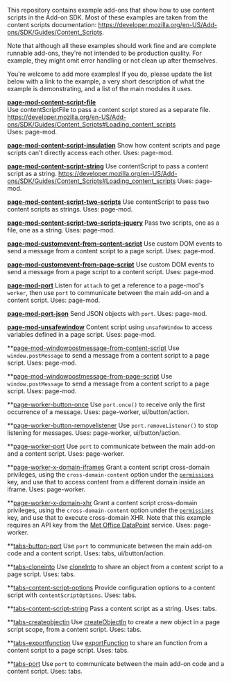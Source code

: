 
This repository contains example add-ons that show how to use content scripts in the Add-on SDK.
Most of these examples are taken from the content scripts documentation: https://developer.mozilla.org/en-US/Add-ons/SDK/Guides/Content_Scripts.

Note that although all these examples should work fine and are complete runnable add-ons, they're not intended to be production quality. For example, they might omit error handling or not clean up after themselves.

You're welcome to add more examples! If you do, please update the list below with a link to the example, a very short description of what the example is demonstrating, and a list of the main modules it uses.

**[page-mod-content-script-file](page-mod-content-script-file)**  
Use contentScriptFile to pass a content script stored as a separate file.  
https://developer.mozilla.org/en-US/Add-ons/SDK/Guides/Content_Scripts#Loading_content_scripts  
Uses: page-mod.

**[page-mod-content-script-insulation](page-mod-content-script-insulation)**
Show how content scripts and page scripts can't directly access each other.
Uses: page-mod.

**[page-mod-content-script-string](page-mod-content-script-string)**
Use contentScript to pass a content script as a string.
https://developer.mozilla.org/en-US/Add-ons/SDK/Guides/Content_Scripts#Loading_content_scripts
Uses: page-mod.

**[page-mod-content-script-two-scripts](page-mod-content-script-two-scripts)**
Use contentScript to pass two content scripts as strings.
Uses: page-mod.

**[page-mod-content-script-two-scripts-jquery](page-mod-content-script-two-scripts-jquery)**
Pass two scripts, one as a file, one as a string.
Uses: page-mod.

**[page-mod-customevent-from-content-script](page-mod-customevent-from-content-script)**
Use custom DOM events to send a message from a content script to a page script.
Uses: page-mod.

**[page-mod-customevent-from-page-script](page-mod-customevent-from-page-script)**
Use custom DOM events to send a message from a page script to a content script.
Uses: page-mod.

**[page-mod-port](page-mod-port)**
Listen for `attach` to get a reference to a page-mod's `worker`, then use `port` to communicate between the main add-on and a content script.
Uses: page-mod.

**[page-mod-port-json](page-mod-port-json)**
Send JSON objects with `port`.
Uses: page-mod.

**[page-mod-unsafewindow](page-mod-unsafewindow)**
Content script using `unsafeWindow` to access variables defined in a page script.
Uses: page-mod.

**[page-mod-windowpostmessage-from-content-script](page-mod-windowpostmessage-from-content-script)
Use `window.postMessage` to send a message from a content script to a page script.
Uses: page-mod.

**[page-mod-windowpostmessage-from-page-script](page-mod-windowpostmessage-from-page-script)
Use `window.postMessage` to send a message from a content script to a page script.
Uses: page-mod.

**[page-worker-button-once](page-mod-windowpostmessage-from-page-script)
Use `port.once()` to receive only the first occurrence of a message.
Uses: page-worker, ui/button/action.

**[page-worker-button-removelistener](page-worker-button-removelistener)
Use `port.removeListener()` to stop listening for messages.
Uses: page-worker, ui/button/action.

**[page-worker-port](page-worker-port)
Use `port` to communicate between the main add-on and a content script.
Uses: page-worker.

**[page-worker-x-domain-iframes](page-worker-x-domain-iframes)
Grant a content script cross-domain privileges, using the `cross-domain-content` option under the [`permissions`](https://developer.mozilla.org/en-US/Add-ons/SDK/Tools/package_json#permissions) key, and use that to access content from a different domain inside an iframe.
Uses: page-worker.

**[page-worker-x-domain-xhr](page-worker-x-domain-xhr)
Grant a content script cross-domain privileges, using the `cross-domain-content` option under the [`permissions`](https://developer.mozilla.org/en-US/Add-ons/SDK/Tools/package_json#permissions) key, and use that to execute cross-domain XHR. Note that this example requires an API key from the [Met Office DataPoint](http://www.metoffice.gov.uk/datapoint) service.
Uses: page-worker.

**[tabs-button-port](tabs-button-port)
Use `port` to communicate between the main add-on code and a content script.
Uses: tabs, ui/button/action.

**[tabs-cloneinto](tabs-cloneinto)
Use [cloneInto](https://developer.mozilla.org/en-US/docs/Components.utils.cloneInto) to share an object from a content script to a page script.
Uses: tabs.

**[tabs-content-script-options](tabs-content-script-options)
Provide configuration options to a content script with `contentScriptOptions`.
Uses: tabs.

**[tabs-content-script-string](tabs-content-script-string)
Pass a content script as a string.
Uses: tabs.

**[tabs-createobjectin](tabs-createobjectin)
Use [createObjectIn](https://developer.mozilla.org/en-US/docs/Components.utils.createObjectIn) to create a new object in a page script scope, from a content script.
Uses: tabs.

**[tabs-exportfunction](tabs-exportfunction)
Use [exportFunction](https://developer.mozilla.org/en-US/docs/Components.utils.exportFunction) to share an function from a content script to a page script.
Uses: tabs.

**[tabs-port](tabs-port)
Use `port` to communicate between the main add-on code and a content script.
Uses: tabs.
